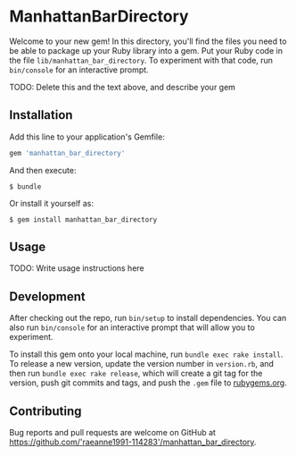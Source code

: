 # ManhattanBarDirectory

Welcome to your new gem! In this directory, you'll find the files you need to be able to package up your Ruby library into a gem. Put your Ruby code in the file `lib/manhattan_bar_directory`. To experiment with that code, run `bin/console` for an interactive prompt.

TODO: Delete this and the text above, and describe your gem

## Installation

Add this line to your application's Gemfile:

```ruby
gem 'manhattan_bar_directory'
```

And then execute:

    $ bundle

Or install it yourself as:

    $ gem install manhattan_bar_directory

## Usage

TODO: Write usage instructions here

## Development

After checking out the repo, run `bin/setup` to install dependencies. You can also run `bin/console` for an interactive prompt that will allow you to experiment.

To install this gem onto your local machine, run `bundle exec rake install`. To release a new version, update the version number in `version.rb`, and then run `bundle exec rake release`, which will create a git tag for the version, push git commits and tags, and push the `.gem` file to [rubygems.org](https://rubygems.org).

## Contributing

Bug reports and pull requests are welcome on GitHub at https://github.com/'raeanne1991-114283'/manhattan_bar_directory.
